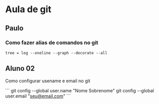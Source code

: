 # Aula de git

## Paulo

### Como fazer alias de comandos no git

```
tree = log --oneline --graph --decorate --all
```

## Aluno 02

Como configurar usename e email no git

´´´
git config --global user.name "Nome Sobrenome"
git config --global user.email "seu@email.com"
´´´
